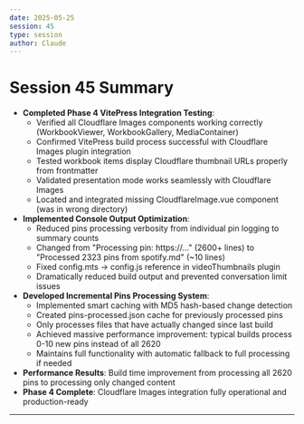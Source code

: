 ```yaml
---
date: 2025-05-25
session: 45
type: session
author: Claude
---
```


# Session 45 Summary

- **Completed Phase 4 VitePress Integration Testing**:
  - Verified all Cloudflare Images components working correctly (WorkbookViewer, WorkbookGallery, MediaContainer)
  - Confirmed VitePress build process successful with Cloudflare Images plugin integration
  - Tested workbook items display Cloudflare thumbnail URLs properly from frontmatter
  - Validated presentation mode works seamlessly with Cloudflare Images
  - Located and integrated missing CloudflareImage.vue component (was in wrong directory)
- **Implemented Console Output Optimization**:
  - Reduced pins processing verbosity from individual pin logging to summary counts
  - Changed from "Processing pin: https://..." (2600+ lines) to "Processed 2323 pins from spotify.md" (~10 lines)
  - Fixed config.mts → config.js reference in videoThumbnails plugin
  - Dramatically reduced build output and prevented conversation limit issues
- **Developed Incremental Pins Processing System**:
  - Implemented smart caching with MD5 hash-based change detection
  - Created pins-processed.json cache for previously processed pins
  - Only processes files that have actually changed since last build
  - Achieved massive performance improvement: typical builds process 0-10 new pins instead of all 2620
  - Maintains full functionality with automatic fallback to full processing if needed
- **Performance Results**: Build time improvement from processing all 2620 pins to processing only changed content
- **Phase 4 Complete**: Cloudflare Images integration fully operational and production-ready

---